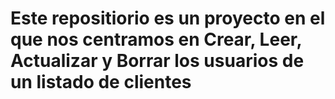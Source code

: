 # Este repositiorio es un proyecto en el que nos centramos en Crear, Leer, Actualizar y Borrar los usuarios de un listado de clientes
